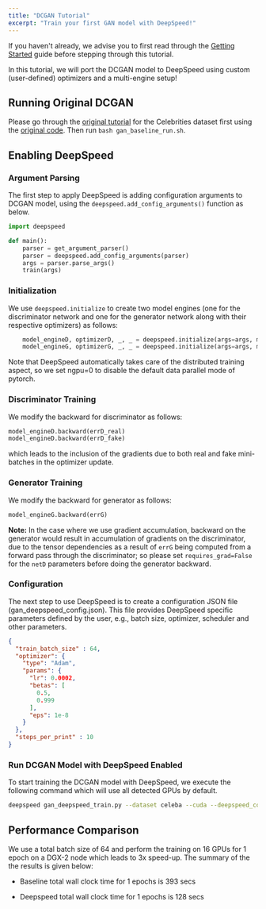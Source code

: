 ```yaml
---
title: "DCGAN Tutorial"
excerpt: "Train your first GAN model with DeepSpeed!"
---
```


If you haven't already, we advise you to first read through the [Getting Started](/getting-started/) guide before stepping through this
tutorial.

In this tutorial, we will port the DCGAN model to DeepSpeed using custom (user-defined) optimizers and a multi-engine setup!

## Running Original DCGAN

Please go through the [original tutorial](https://pytorch.org/tutorials/beginner/dcgan_faces_tutorial.html) for the Celebrities dataset first using the [original code](https://github.com/pytorch/examples/blob/master/dcgan/main.py). Then run `bash gan_baseline_run.sh`.


## Enabling DeepSpeed


### Argument Parsing

The first step to apply DeepSpeed is adding configuration arguments to DCGAN model, using the `deepspeed.add_config_arguments()` function as below.

```python
import deepspeed

def main():
    parser = get_argument_parser()
    parser = deepspeed.add_config_arguments(parser)
    args = parser.parse_args()
    train(args)
```



### Initialization

We use `deepspeed.initialize` to create two model engines (one for the discriminator network and one for the generator network along with their respective optimizers) as follows:

```python
    model_engineD, optimizerD, _, _ = deepspeed.initialize(args=args, model=netD, model_parameters=netD.parameters(), optimizer=optimizerD)
    model_engineG, optimizerG, _, _ = deepspeed.initialize(args=args, model=netG, model_parameters=netG.parameters(), optimizer=optimizerG)

```

Note that DeepSpeed automatically takes care of the distributed training aspect, so we set ngpu=0 to disable the default data parallel mode of pytorch.

### Discriminator Training

We modify the backward for discriminator as follows:

```python
model_engineD.backward(errD_real)
model_engineD.backward(errD_fake)
```

which leads to the inclusion of the gradients due to both real and fake mini-batches in the optimizer update.

### Generator Training

We modify the backward for generator as follows:

```python
model_engineG.backward(errG)
```

**Note:** In the case where we use gradient accumulation, backward on the generator would result in accumulation of gradients on the discriminator, due to the tensor dependencies as a result of `errG` being computed from a forward pass through the discriminator; so please set `requires_grad=False` for the `netD` parameters before doing the generator backward.

### Configuration

The next step to use DeepSpeed is to create a configuration JSON file (gan_deepspeed_config.json). This file provides DeepSpeed specific parameters defined by the user, e.g., batch size, optimizer, scheduler and other parameters.

```json
{
  "train_batch_size" : 64,
  "optimizer": {
    "type": "Adam",
    "params": {
      "lr": 0.0002,
      "betas": [
        0.5,
        0.999
      ],
      "eps": 1e-8
    }
  },
  "steps_per_print" : 10
}
```



### Run DCGAN Model with DeepSpeed Enabled

To start training the DCGAN model with DeepSpeed, we execute the following command which will use all detected GPUs by default.

```bash
deepspeed gan_deepspeed_train.py --dataset celeba --cuda --deepspeed_config gan_deepspeed_config.json --tensorboard_path './runs/deepspeed'
```

## Performance Comparison

We use a total batch size of 64 and perform the training on 16 GPUs for 1 epoch on a DGX-2 node which leads to 3x speed-up. The summary of the the results is given below:

- Baseline total wall clock time for 1 epochs is 393 secs

- Deepspeed total wall clock time for 1 epochs is 128 secs


###
